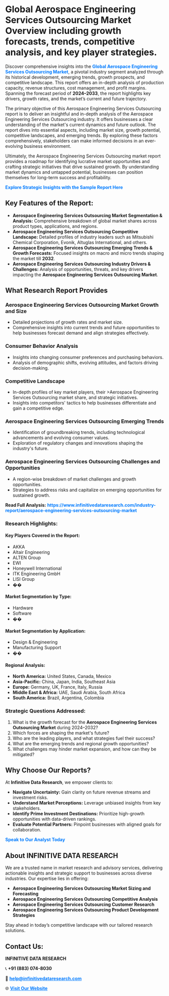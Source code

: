 <h1>Global Aerospace Engineering Services Outsourcing Market Overview including growth forecasts, trends, competitive analysis, and key player strategies.</h1>
<p>
Discover comprehensive insights into the 
<a href="https://www.infinitivedataresearch.com/industry-report/aerospace-engineering-services-outsourcing-market" rel="dofollow" style="color: #007BFF; text-decoration: none;"><strong>Global Aerospace Engineering Services Outsourcing Market</strong></a>, a pivotal industry segment analyzed through its historical development, emerging trends, growth prospects, and competitive landscape. This report offers an in-depth analysis of production capacity, revenue structures, cost management, and profit margins. Spanning the forecast period of <strong>2024–2033</strong>, the report highlights key drivers, growth rates, and the market’s current and future trajectory.
</p>
<p>
The primary objective of this Aerospace Engineering Services Outsourcing report is to deliver an insightful and in-depth analysis of the Aerospace Engineering Services Outsourcing industry. It offers businesses a clear understanding of the market's current dynamics and future outlook. The report dives into essential aspects, including market size, growth potential, competitive landscapes, and emerging trends. By exploring these factors comprehensively, stakeholders can make informed decisions in an ever-evolving business environment.
</p>
<p>
Ultimately, the Aerospace Engineering Services Outsourcing market report provides a roadmap for identifying lucrative market opportunities and crafting strategic initiatives that drive sustained growth. By understanding market dynamics and untapped potential, businesses can position themselves for long-term success and profitability.
</p>
<p>
<a href="https://www.infinitivedataresearch.com/request-sample/reportId=108544" style="color: #007BFF; text-decoration: none;"><strong>Explore Strategic Insights with the Sample Report Here</strong></a>
</p>

<h2>Key Features of the Report:</h2>
<ul>
<li><strong>Aerospace Engineering Services Outsourcing Market Segmentation & Analysis:</strong> Comprehensive breakdown of global market shares across product types, applications, and regions.</li>
<li><strong>Aerospace Engineering Services Outsourcing Competitive Landscape:</strong> Detailed profiles of industry leaders such as Mitsubishi Chemical Corporation, Evonik, Altuglas International, and others.</li>
<li><strong>Aerospace Engineering Services Outsourcing Emerging Trends & Growth Forecasts:</strong> Focused insights on macro and micro trends shaping the market till <strong>2032</strong>.</li>
<li><strong>Aerospace Engineering Services Outsourcing Industry Drivers & Challenges:</strong> Analysis of opportunities, threats, and key drivers impacting the <strong>Aerospace Engineering Services Outsourcing Market</strong>.</li>
</ul>

<h2>What Research Report Provides</h2>
<h3>Aerospace Engineering Services Outsourcing Market Growth and Size</h3>
<ul>
<li>Detailed projections of growth rates and market size.</li>
<li>Comprehensive insights into current trends and future opportunities to help businesses forecast demand and align strategies effectively.</li>
</ul>

<h3>Consumer Behavior Analysis</h3>
<ul>
<li>Insights into changing consumer preferences and purchasing behaviors.</li>
<li>Analysis of demographic shifts, evolving attitudes, and factors driving decision-making.</li>
</ul>

<h3>Competitive Landscape</h3>
<ul>
<li>In-depth profiles of key market players, their >Aerospace Engineering Services Outsourcing market share, and strategic initiatives.</li>
<li>Insights into competitors' tactics to help businesses differentiate and gain a competitive edge.</li>
</ul>

<h3>Aerospace Engineering Services Outsourcing Emerging Trends</h3>
<ul>
<li>Identification of groundbreaking trends, including technological advancements and evolving consumer values.</li>
<li>Exploration of regulatory changes and innovations shaping the industry's future.</li>
</ul>

<h3>Aerospace Engineering Services Outsourcing Challenges and Opportunities</h3>
<ul>
<li>A region-wise breakdown of market challenges and growth opportunities.</li>
<li>Strategies to address risks and capitalize on emerging opportunities for sustained growth.</li>
</ul>
<p><strong>Read Full Analysis:</strong> <a href="https://www.infinitivedataresearch.com/industry-report/aerospace-engineering-services-outsourcing-market" rel="dofollow" style="color: #007BFF; text-decoration: none;"><strong>https://www.infinitivedataresearch.com/industry-report/aerospace-engineering-services-outsourcing-market</strong></a></p>
<h3>Research Highlights:</h3>
<h4>Key Players Covered in the Report:</h4>
<ul><li>AKKA</li><li>Altair Engineering</li><li>ALTEN Group</li><li>EWI</li><li>Honeywell International</li><li>ITK Engineering GmbH</li><li>LISI Group</li><li>��</li></ul>
<h4>Market Segmentation by Type:</h4>
<ul><li>Hardware</li><li>Software</li><li>��</li></ul>
<h4>Market Segmentation by Application:</h4>
<ul><li>Design &amp; Engineering</li><li>Manufacturing Support</li><li>��</li></ul>

<h4>Regional Analysis:</h4>
<ul>
<li><strong>North America:</strong> United States, Canada, Mexico</li>
<li><strong>Asia-Pacific:</strong> China, Japan, India, Southeast Asia</li>
<li><strong>Europe:</strong> Germany, UK, France, Italy, Russia</li>
<li><strong>Middle East & Africa:</strong> UAE, Saudi Arabia, South Africa</li>
<li><strong>South America:</strong> Brazil, Argentina, Colombia</li>
</ul>

<h3>Strategic Questions Addressed:</h3>
<ol>
<li>What is the growth forecast for the <strong>Aerospace Engineering Services Outsourcing Market</strong> during 2024–2032?</li>
<li>Which forces are shaping the market's future?</li>
<li>Who are the leading players, and what strategies fuel their success?</li>
<li>What are the emerging trends and regional growth opportunities?</li>
<li>What challenges may hinder market expansion, and how can they be mitigated?</li>
</ol>

<h2>Why Choose Our Reports?</h2>
<p>At <strong>Infinitive Data Research</strong>, we empower clients to:</p>
<ul>
<li><strong>Navigate Uncertainty:</strong> Gain clarity on future revenue streams and investment risks.</li>
<li><strong>Understand Market Perceptions:</strong> Leverage unbiased insights from key stakeholders.</li>
<li><strong>Identify Prime Investment Destinations:</strong> Prioritize high-growth opportunities with data-driven rankings.</li>
<li><strong>Evaluate Potential Partners:</strong> Pinpoint businesses with aligned goals for collaboration.</li>
</ul>
<p><a href="https://www.infinitivedataresearch.com/industry-report/aerospace-engineering-services-outsourcing-market" rel="dofollow" style="color: #007BFF; text-decoration: none;"><strong>Speak to Our Analyst Today</strong></a></p>

<h2>About INFINITIVE DATA RESEARCH</h2>
<p>We are a trusted name in market research and advisory services, delivering actionable insights and strategic support to businesses across diverse industries. Our expertise lies in offering:</p>
<ul>
<li><strong>Aerospace Engineering Services Outsourcing Market Sizing and Forecasting</strong></li>
<li><strong>Aerospace Engineering Services Outsourcing Competitive Analysis</strong></li>
<li><strong>Aerospace Engineering Services Outsourcing Customer Research</strong></li>
<li><strong>Aerospace Engineering Services Outsourcing Product Development Strategies</strong></li>
</ul>
<p>Stay ahead in today’s competitive landscape with our tailored research solutions.</p>

<h2>Contact Us:</h2>
<p><strong>INFINITIVE DATA RESEARCH</strong></p>
<p>📞 <strong>+91 (883) 074-8030</strong></p>
<p>📧 <strong><a href="mailto:help@infinitivedataresearch.com" style="color: #007BFF;">help@infinitivedataresearch.com</a></strong></p>
<p>🌐 <strong><a href="https://www.infinitivedataresearch.com" rel="dofollow" style="color: #007BFF;">Visit Our Website</a></strong></p>